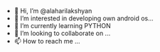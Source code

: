 - 👋 Hi, I’m @alaharilakshyan
- 👀 I’m interested in developing own android os...
- 🌱 I’m currently learning PYTHON
- 💞️ I’m looking to collaborate on ...
- 📫 How to reach me ...

<!---
alaharilakshyan/alaharilakshyan is a ✨ special ✨ repository because its `README.md` (this file) appears on your GitHub profile.
You can click the Preview link to take a look at your changes.
--->
